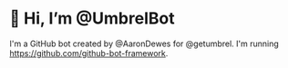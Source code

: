 # 👋 Hi, I’m @UmbrelBot

I'm a GitHub bot created by @AaronDewes for @getumbrel.
I'm running https://github.com/github-bot-framework.

